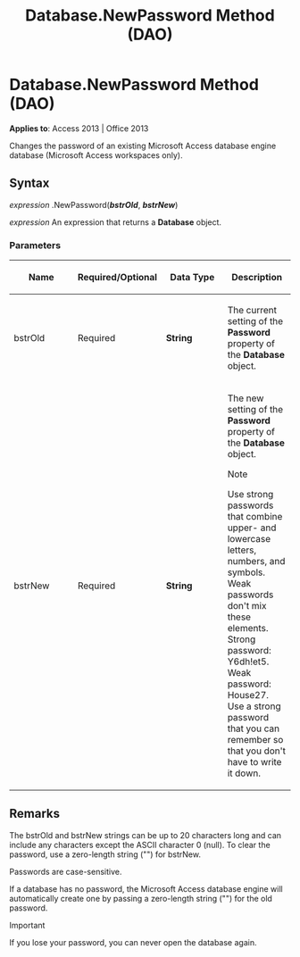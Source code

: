 ﻿---
title: Database.NewPassword Method (DAO)
TOCTitle: NewPassword Method
ms:assetid: 01c1c454-d651-222c-225a-2b02734a1b7a
ms:mtpsurl: https://msdn.microsoft.com/library/Ff844754(v=office.15)
ms:contentKeyID: 48542941
ms.date: 09/18/2015
mtps_version: v=office.15
f1_keywords:
- dao360.chm1052943
f1_categories:
- Office.Version=v15
---

# Database.NewPassword Method (DAO)


**Applies to**: Access 2013 | Office 2013

Changes the password of an existing Microsoft Access database engine database (Microsoft Access workspaces only).

## Syntax

*expression* .NewPassword(***bstrOld***, ***bstrNew***)

*expression* An expression that returns a **Database** object.

### Parameters

<table>
<colgroup>
<col style="width: 25%" />
<col style="width: 25%" />
<col style="width: 25%" />
<col style="width: 25%" />
</colgroup>
<thead>
<tr class="header">
<th><p>Name</p></th>
<th><p>Required/Optional</p></th>
<th><p>Data Type</p></th>
<th><p>Description</p></th>
</tr>
</thead>
<tbody>
<tr class="odd">
<td><p>bstrOld</p></td>
<td><p>Required</p></td>
<td><p><strong>String</strong></p></td>
<td><p>The current setting of the <strong>Password</strong> property of the <strong>Database</strong> object.</p></td>
</tr>
<tr class="even">
<td><p>bstrNew</p></td>
<td><p>Required</p></td>
<td><p><strong>String</strong></p></td>
<td><p>The new setting of the <strong>Password</strong> property of the <strong>Database</strong> object.</p>

> [!NOTE]
> <P>Use strong passwords that combine upper- and lowercase letters, numbers, and symbols. Weak passwords don't mix these elements. Strong password: Y6dh!et5. Weak password: House27. Use a strong password that you can remember so that you don't have to write it down.</P>


</td>
</tr>
</tbody>
</table>


## Remarks

The bstrOld and bstrNew strings can be up to 20 characters long and can include any characters except the ASCII character 0 (null). To clear the password, use a zero-length string ("") for bstrNew.

Passwords are case-sensitive.

If a database has no password, the Microsoft Access database engine will automatically create one by passing a zero-length string ("") for the old password.


> [!IMPORTANT]
> <P>If you lose your password, you can never open the database again.</P>


